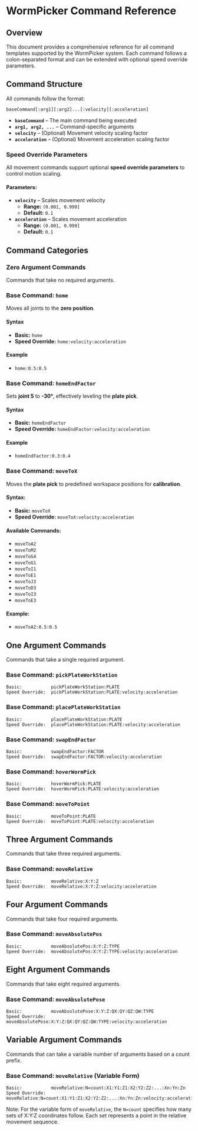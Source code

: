 # WormPicker Command Reference

## Overview
This document provides a comprehensive reference for all command templates supported by the WormPicker system. Each command follows a colon-separated format and can be extended with optional speed override parameters.

## Command Structure  
All commands follow the format:  

`baseCommand[:arg1][:arg2]...[:velocity][:acceleration]`  

- **`baseCommand`** – The main command being executed  
- **`arg1, arg2, ...`** – Command-specific arguments  
- **`velocity`** – (Optional) Movement velocity scaling factor  
- **`acceleration`** – (Optional) Movement acceleration scaling factor  

### Speed Override Parameters  
All movement commands support optional **speed override parameters** to control motion scaling.  

#### Parameters:  
- **`velocity`** – Scales movement velocity  
  - **Range:** `(0.001, 0.999]`  
  - **Default:** `0.1`  
- **`acceleration`** – Scales movement acceleration  
  - **Range:** `(0.001, 0.999]`  
  - **Default:** `0.1`  


## Command Categories

### Zero Argument Commands
Commands that take no required arguments.

### Base Command: `home`
Moves all joints to the **zero position**.  
#### Syntax 
- **Basic:** `home`
- **Speed Override:** `home:velocity:acceleration`
#### Example
- `home:0.5:0.5`

### Base Command: `homeEndFactor`
Sets **joint 5** to **-30°**, effectively leveling the **plate pick**.  
#### Syntax  
- **Basic:** `homeEndFactor`  
- **Speed Override:** `homeEndFactor:velocity:acceleration`  
#### Example  
- `homeEndFactor:0.3:0.4`  

### Base Command: `moveToX`
Moves the **plate pick** to predefined workspace positions for **calibration**.
#### Syntax:
- **Basic:** `moveToX`  
- **Speed Override:** `moveToX:velocity:acceleration`
#### Available Commands:
- `moveToA2`
- `moveToM2`
- `moveToG4`
- `moveToG1`
- `moveToI1`
- `moveToE1`
- `moveToJ3`
- `moveToD3`
- `moveToI3`
- `moveToE3`
#### Example:
- `moveToA2:0.5:0.5`

## One Argument Commands
Commands that take a single required argument.

### Base Command: `pickPlateWorkStation`
```
Basic:           pickPlateWorkStation:PLATE
Speed Override:  pickPlateWorkStation:PLATE:velocity:acceleration
```

### Base Command: `placePlateWorkStation`
```
Basic:           placePlateWorkStation:PLATE
Speed Override:  placePlateWorkStation:PLATE:velocity:acceleration
```

### Base Command: `swapEndFactor`
```
Basic:           swapEndFactor:FACTOR
Speed Override:  swapEndFactor:FACTOR:velocity:acceleration
```

### Base Command: `hoverWormPick`
```
Basic:           hoverWormPick:PLATE
Speed Override:  hoverWormPick:PLATE:velocity:acceleration
```

### Base Command: `moveToPoint`
```
Basic:           moveToPoint:PLATE
Speed Override:  moveToPoint:PLATE:velocity:acceleration
```

## Three Argument Commands
Commands that take three required arguments.

### Base Command: `moveRelative`
```
Basic:           moveRelative:X:Y:Z
Speed Override:  moveRelative:X:Y:Z:velocity:acceleration
```

## Four Argument Commands
Commands that take four required arguments.

### Base Command: `moveAbsolutePos`
```
Basic:           moveAbsolutePos:X:Y:Z:TYPE
Speed Override:  moveAbsolutePos:X:Y:Z:TYPE:velocity:acceleration
```

## Eight Argument Commands
Commands that take eight required arguments.

### Base Command: `moveAbsolutePose`
```
Basic:           moveAbsolutePose:X:Y:Z:QX:QY:QZ:QW:TYPE
Speed Override:  moveAbsolutePose:X:Y:Z:QX:QY:QZ:QW:TYPE:velocity:acceleration
```

## Variable Argument Commands
Commands that can take a variable number of arguments based on a count prefix.

### Base Command: `moveRelative` (Variable Form)
```
Basic:           moveRelative:N=count:X1:Y1:Z1:X2:Y2:Z2:...:Xn:Yn:Zn
Speed Override:  moveRelative:N=count:X1:Y1:Z1:X2:Y2:Z2:...:Xn:Yn:Zn:velocity:acceleration
```

Note: For the variable form of `moveRelative`, the `N=count` specifies how many sets of X:Y:Z coordinates follow. Each set represents a point in the relative movement sequence.